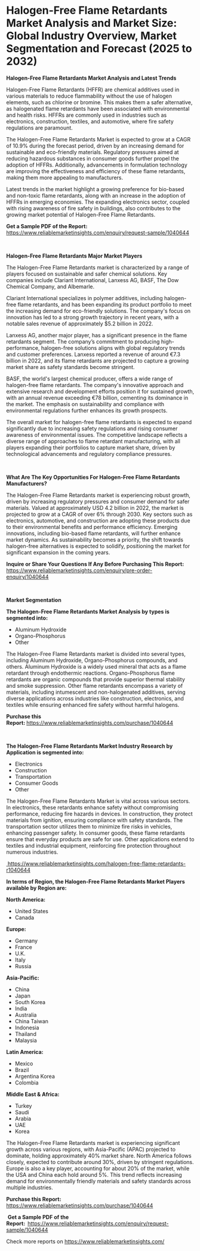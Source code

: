 <p><h1>Halogen-Free Flame Retardants Market Analysis and Market Size: Global Industry Overview, Market Segmentation and Forecast (2025 to 2032)</h1></p><p><strong>Halogen-Free Flame Retardants Market Analysis and Latest Trends</strong></p>
<p><p>Halogen-Free Flame Retardants (HFFR) are chemical additives used in various materials to reduce flammability without the use of halogen elements, such as chlorine or bromine. This makes them a safer alternative, as halogenated flame retardants have been associated with environmental and health risks. HFFRs are commonly used in industries such as electronics, construction, textiles, and automotive, where fire safety regulations are paramount.</p><p>The Halogen-Free Flame Retardants Market is expected to grow at a CAGR of 10.9% during the forecast period, driven by an increasing demand for sustainable and eco-friendly materials. Regulatory pressures aimed at reducing hazardous substances in consumer goods further propel the adoption of HFFRs. Additionally, advancements in formulation technology are improving the effectiveness and efficiency of these flame retardants, making them more appealing to manufacturers.</p><p>Latest trends in the market highlight a growing preference for bio-based and non-toxic flame retardants, along with an increase in the adoption of HFFRs in emerging economies. The expanding electronics sector, coupled with rising awareness of fire safety in buildings, also contributes to the growing market potential of Halogen-Free Flame Retardants.</p></p>
<p><strong>Get a Sample PDF of the Report:&nbsp;</strong> <a href="https://www.reliablemarketinsights.com/enquiry/request-sample/1040644?utm_campaign=1937&utm_medium=2&utm_source=Github&utm_content=ia&utm_term=12012025&utm_id=halogen-free-flame-retardants">https://www.reliablemarketinsights.com/enquiry/request-sample/1040644</a></p>
<p>&nbsp;</p>
<p><strong>Halogen-Free Flame Retardants Major Market Players</strong></p>
<p><p>The Halogen-Free Flame Retardants market is characterized by a range of players focused on sustainable and safer chemical solutions. Key companies include Clariant International, Lanxess AG, BASF, The Dow Chemical Company, and Albemarle.</p><p>Clariant International specializes in polymer additives, including halogen-free flame retardants, and has been expanding its product portfolio to meet the increasing demand for eco-friendly solutions. The company's focus on innovation has led to a strong growth trajectory in recent years, with a notable sales revenue of approximately $5.2 billion in 2022.</p><p>Lanxess AG, another major player, has a significant presence in the flame retardants segment. The company’s commitment to producing high-performance, halogen-free solutions aligns with global regulatory trends and customer preferences. Lanxess reported a revenue of around €7.3 billion in 2022, and its flame retardants are projected to capture a growing market share as safety standards become stringent.</p><p>BASF, the world's largest chemical producer, offers a wide range of halogen-free flame retardants. The company's innovative approach and extensive research and development efforts position it for sustained growth, with an annual revenue exceeding €78 billion, cementing its dominance in the market. The emphasis on sustainability and compliance with environmental regulations further enhances its growth prospects.</p><p>The overall market for halogen-free flame retardants is expected to expand significantly due to increasing safety regulations and rising consumer awareness of environmental issues. The competitive landscape reflects a diverse range of approaches to flame retardant manufacturing, with all players expanding their portfolios to capture market share, driven by technological advancements and regulatory compliance pressures.</p></p>
<p>&nbsp;</p>
<p><strong>What Are The Key Opportunities For Halogen-Free Flame Retardants Manufacturers?</strong></p>
<p><p>The Halogen-Free Flame Retardants market is experiencing robust growth, driven by increasing regulatory pressures and consumer demand for safer materials. Valued at approximately USD 4.2 billion in 2022, the market is projected to grow at a CAGR of over 6% through 2030. Key sectors such as electronics, automotive, and construction are adopting these products due to their environmental benefits and performance efficiency. Emerging innovations, including bio-based flame retardants, will further enhance market dynamics. As sustainability becomes a priority, the shift towards halogen-free alternatives is expected to solidify, positioning the market for significant expansion in the coming years.</p></p>
<p><strong>Inquire or Share Your Questions If Any Before Purchasing This Report:</strong> <a href="https://www.reliablemarketinsights.com/enquiry/pre-order-enquiry/1040644?utm_campaign=1937&utm_medium=2&utm_source=Github&utm_content=ia&utm_term=12012025&utm_id=halogen-free-flame-retardants">https://www.reliablemarketinsights.com/enquiry/pre-order-enquiry/1040644</a></p>
<p>&nbsp;</p>
<p><strong>Market Segmentation</strong></p>
<p><strong>The Halogen-Free Flame Retardants Market Analysis by types is segmented into:</strong></p>
<p><ul><li>Aluminum Hydroxide</li><li>Organo-Phosphorus</li><li>Other</li></ul></p>
<p><p>The Halogen-Free Flame Retardants market is divided into several types, including Aluminum Hydroxide, Organo-Phosphorus compounds, and others. Aluminum Hydroxide is a widely used mineral that acts as a flame retardant through endothermic reactions. Organo-Phosphorus flame retardants are organic compounds that provide superior thermal stability and smoke suppression. Other flame retardants encompass a variety of materials, including intumescent and non-halogenated additives, serving diverse applications across industries like construction, electronics, and textiles while ensuring enhanced fire safety without harmful halogens.</p></p>
<p><strong>Purchase this Report:&nbsp;</strong><a href="https://www.reliablemarketinsights.com/purchase/1040644?utm_campaign=1937&utm_medium=2&utm_source=Github&utm_content=ia&utm_term=12012025&utm_id=halogen-free-flame-retardants">https://www.reliablemarketinsights.com/purchase/1040644</a></p>
<p>&nbsp;</p>
<p><strong>The Halogen-Free Flame Retardants Market Industry Research by Application is segmented into:</strong></p>
<p><ul><li>Electronics</li><li>Construction</li><li>Transportation</li><li>Consumer Goods</li><li>Other</li></ul></p>
<p><p>The Halogen-Free Flame Retardants Market is vital across various sectors. In electronics, these retardants enhance safety without compromising performance, reducing fire hazards in devices. In construction, they protect materials from ignition, ensuring compliance with safety standards. The transportation sector utilizes them to minimize fire risks in vehicles, enhancing passenger safety. In consumer goods, these flame retardants ensure that everyday products are safe for use. Other applications extend to textiles and industrial equipment, reinforcing fire protection throughout numerous industries.</p></p>
<p><a href="https://www.reliablemarketinsights.com/halogen-free-flame-retardants-r1040644?utm_campaign=1937&utm_medium=2&utm_source=Github&utm_content=ia&utm_term=12012025&utm_id=halogen-free-flame-retardants">&nbsp;https://www.reliablemarketinsights.com/halogen-free-flame-retardants-r1040644</a></p>
<p><strong>In terms of Region, the Halogen-Free Flame Retardants Market Players available by Region are:</strong></p>
<p>
    <p> <strong> North America: </strong>
        <ul>
            <li>United States</li>
            <li>Canada</li>
        </ul>
        </p> 
    <p> <strong> Europe: </strong>
        <ul>
            <li>Germany</li>
            <li>France</li>
            <li>U.K.</li>
            <li>Italy</li>
            <li>Russia</li>
        </ul>
        </p> 
    <p> <strong> Asia-Pacific: </strong>
        <ul>
            <li>China</li>
            <li>Japan</li>
            <li>South Korea</li>
            <li>India</li>
            <li>Australia</li>
            <li>China Taiwan</li>
            <li>Indonesia</li>
            <li>Thailand</li>
            <li>Malaysia</li>
        </ul>
        </p> 
    <p> <strong> Latin America: </strong>
        <ul>
            <li>Mexico</li>
            <li>Brazil</li>
            <li>Argentina Korea</li>
            <li>Colombia</li>
        </ul>
        </p> 
    <p> <strong> Middle East & Africa: </strong>
        <ul>
            <li>Turkey</li>
            <li>Saudi</li>
            <li>Arabia</li>
            <li>UAE</li>
            <li>Korea</li>
        </ul>
    </p>
    </p>
<p><p>The Halogen-Free Flame Retardants market is experiencing significant growth across various regions, with Asia-Pacific (APAC) projected to dominate, holding approximately 40% market share. North America follows closely, expected to contribute around 30%, driven by stringent regulations. Europe is also a key player, accounting for about 20% of the market, while the USA and China each hold around 5%. This trend reflects increasing demand for environmentally friendly materials and safety standards across multiple industries.</p></p>
<p><strong>Purchase this Report: </strong><a href="https://www.reliablemarketinsights.com/purchase/1040644?utm_campaign=1937&utm_medium=2&utm_source=Github&utm_content=ia&utm_term=12012025&utm_id=halogen-free-flame-retardants">https://www.reliablemarketinsights.com/purchase/1040644</a></p>
<p>&nbsp;<strong>Get a Sample PDF of the Report:&nbsp;&nbsp;</strong><a href="https://www.reliablemarketinsights.com/enquiry/request-sample/1040644?utm_campaign=1937&utm_medium=2&utm_source=Github&utm_content=ia&utm_term=12012025&utm_id=halogen-free-flame-retardants">https://www.reliablemarketinsights.com/enquiry/request-sample/1040644</a></p>
<p><strong></strong></p>
<p>Check more reports on <a href="https://www.reliablemarketinsights.com/?utm_campaign=1937&utm_medium=2&utm_source=Github&utm_content=ia&utm_term=12012025&utm_id=halogen-free-flame-retardants">https://www.reliablemarketinsights.com/</a></p>
